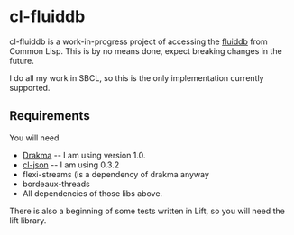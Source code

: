 

cl-fluiddb
==========

cl-fluiddb is a work-in-progress project of accessing the [fluiddb](http://fluidinfo.com/fluiddb) from Common Lisp.
This is by no means done, expect breaking changes in the future.

I do all my work in SBCL, so this is the only implementation currently supported.


Requirements
------------

You will need

 - [Drakma](http://weitz.de/drakma/) -- I am using version 1.0.
 - [cl-json](http://common-lisp.net/project/cl-json/) -- I am using 0.3.2
 - flexi-streams (is a dependency of drakma anyway
 - bordeaux-threads
 - All dependencies of those libs above.

There is also a beginning of some tests written in Lift, so you will need the lift library.